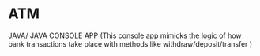 # ATM
JAVA/ JAVA CONSOLE APP    (This console app mimicks the logic of how bank transactions take place with methods like withdraw/deposit/transfer  )
